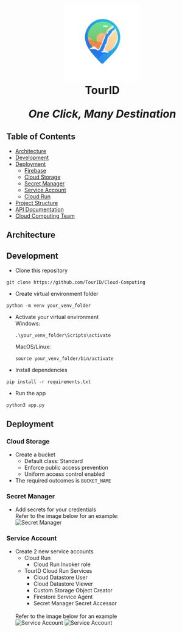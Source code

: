 <h1 align="center">
  <br>
    <img src="assets/tourid.png" alt="TourID" width="200">
  <br>
    TourID
  <br>
   <p><em>One Click, Many Destination</em></p>
</h1>

## Table of Contents
- [Architecture](#architecture)
- [Development](#development)
- [Deployment](#deployment)
  - [Firebase](#firebase)
  - [Cloud Storage](#cloud-storage)
  - [Secret Manager](#secret-manager)
  - [Service Account](#service-account)
  - [Cloud Run](#cloud-run)
- [Project Structure](#project-structure)
- [API Documentation](#api-documentations)
- [Cloud Computing Team](#cloud-computing-team)

## Architecture

## Development
- Clone this repository
```
git clone https://github.com/TourID/Cloud-Computing
```

- Create virtual environment folder
```
python -m venv your_venv_folder
```

- Activate your virtual environment
  <br>
  Windows:
  ```
  .\your_venv_folder\Scripts\activate
  ```
  MacOS/Linux:
  ```
  source your_venv_folder/bin/activate

- Install dependencies
```
pip install -r requirements.txt
```
- Run the app
```
python3 app.py
```

## Deployment

### Cloud Storage
- Create a bucket
  - Default class: Standard
  - Enforce public access prevention
  - Uniform access control enabled
- The required outcomes is `BUCKET_NAME`

### Secret Manager
- Add secrets for your credentials
  <br>
  Refer to the image below for an example:
  <br>
![Secret Manager](assets/secret-manager.png)

### Service Account
- Create 2 new service accounts
  - Cloud Run
    - Cloud Run Invoker role
  - TourID Cloud Run Services
    - Cloud Datastore User
    - Cloud Datastore Viewer
    - Custom Storage Object Creator
    - Firestore Service Agent
    - Secret Manager Secret Accessor
    <br>
  Refer to the image below for an example
   <br>
![Service Account](assets/service-acc-1.png)
![Service Account](assets/service-acc-2.png)
